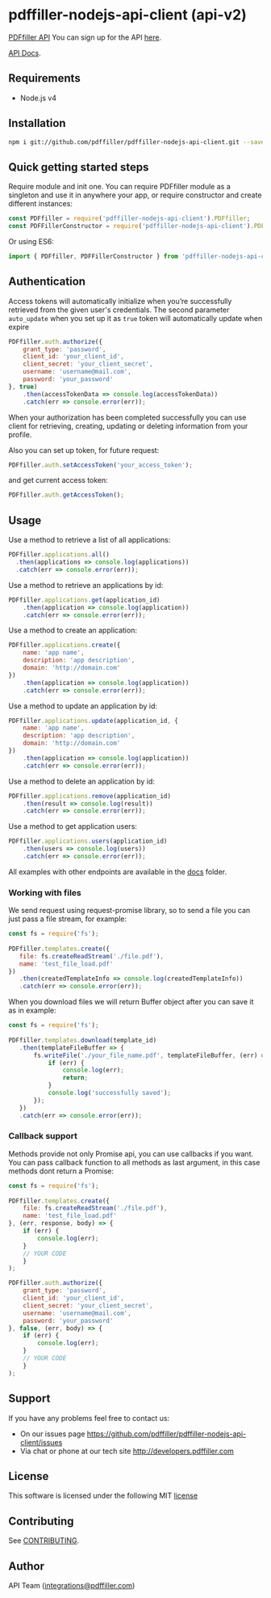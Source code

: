 # pdffiller-nodejs-api-client (api-v2)

[PDFfiller API](https://api.pdffiller.com)
You can sign up for the API [here](https://developers.pdffiller.com/#tab-features).

[API Docs](https://docs.pdffiller.com/).

## Requirements

* Node.js v4

## Installation

``` sh
npm i git://github.com/pdffiller/pdffiller-nodejs-api-client.git --save
```

## Quick getting started steps

Require module and init one. You can require PDFfiller module as a singleton and use it in anywhere your app, or require constructor and create different instances:

```javascript
const PDFfiller = require('pdffiller-nodejs-api-client').PDFfiller;
const PDFFillerConstructor = require('pdffiller-nodejs-api-client').PDFfillerConstructor;
```

Or using ES6:
```javascript
import { PDFfiller, PDFFillerConstructor } from 'pdffiller-nodejs-api-client';
```


## Authentication

Access tokens will automatically initialize when you’re successfully retrieved from the given user's credentials.
The second parameter `auto_update` when you set up it as `true` token will automatically update when expire

```javascript
PDFfiller.auth.authorize({
    grant_type: 'password',
    client_id: 'your_client_id',
    client_secret: 'your_client_secret',
    username: 'username@mail.com',
    password: 'your_password'
}, true)
    .then(accessTokenData => console.log(accessTokenData))
    .catch(err => console.error(err));
```

When your authorization has been completed successfully you can use client for retrieving, creating, updating or deleting information from your profile.

Also you can set up token, for future request:

```javascript
PDFfiller.auth.setAccessToken('your_access_token');
```

and get current access token:

```javascript
PDFfiller.auth.getAccessToken();
```

## Usage

Use a method to retrieve a list of all applications:
```javascript
PDFfiller.applications.all()
  .then(applications => console.log(applications))
  .catch(err => console.error(err));
```

Use a method to retrieve an applications by id:
```javascript
PDFfiller.applications.get(application_id)
    .then(application => console.log(application))
    .catch(err => console.error(err));
```

Use a method to create an application:
```javascript
PDFfiller.applications.create({
    name: 'app name',
    description: 'app description',
    domain: 'http://domain.com'
})
    .then(application => console.log(application))
    .catch(err => console.error(err));
```

Use a method to update an application by id:
```javascript
PDFfiller.applications.update(application_id, {
    name: 'app name',
    description: 'app description',
    domain: 'http://domain.com'
})
    .then(application => console.log(application))
    .catch(err => console.error(err));
```

Use a method to delete an application by id:
```javascript
PDFfiller.applications.remove(application_id)
    .then(result => console.log(result))
    .catch(err => console.error(err));
```

Use a method to get application users:
```javascript
PDFfiller.applications.users(application_id)
    .then(users => console.log(users))
    .catch(err => console.error(err));
```

All examples with other endpoints are available in the [docs](https://github.com/pdffiller/pdffiller-nodejs-api-client/tree/master/docs) folder.

### Working with files
We send request using request-promise library, so to send a file you can just pass a file stream, for example:
 ```javascript
const fs = require('fs');  
  
PDFfiller.templates.create({
    file: fs.createReadStream('./file.pdf'),
    name: 'test_file_load.pdf'
})
    .then(createdTemplateInfo => console.log(createdTemplateInfo))
    .catch(err => console.error(err));
 ```
 
When you download files we will return Buffer object after you can save it as in example:
 ```javascript
const fs = require('fs');
  
PDFfiller.templates.download(template_id)
    .then(templateFileBuffer => {
        fs.writeFile('./your_file_name.pdf', templateFileBuffer, (err) => {
            if (err) {
                console.log(err);
                return;
            }
            console.log('successfully saved');
        });
    })
    .catch(err => console.error(err));
 ```
 
### Callback support
Methods provide not only Promise api, you can use callbacks if you want. You can pass callback function to all methods as last argument, in this case methods dont return a Promise:
```javascript
const fs = require('fs');
  
PDFfiller.templates.create({
    file: fs.createReadStream('./file.pdf'),
    name: 'test_file_load.pdf'
}, (err, response, body) => {
    if (err) {
        console.log(err);
    }
    // YOUR CODE
    }
);
 ```
 
```javascript
PDFfiller.auth.authorize({
    grant_type: 'password',
    client_id: 'your_client_id',
    client_secret: 'your_client_secret',
    username: 'username@mail.com',
    password: 'your_password'
}, false, (err, body) => {
    if (err) {
        console.log(err);
    }
    // YOUR CODE
    }
);
 ```

## Support
If you have any problems feel free to contact us:
* On our issues page https://github.com/pdffiller/pdffiller-nodejs-api-client/issues
* Via chat or phone at our tech site http://developers.pdffiller.com

## License
This software is licensed under the following MIT [license](https://github.com/pdffiller/pdffiller-nodejs-api-client/blob/master/LICENSE)

## Contributing

See [CONTRIBUTING](https://github.com/pdffiller/pdffiller-nodejs-api-client/blob/master/CONTRIBUTING.md).

## Author
API Team (integrations@pdffiller.com)